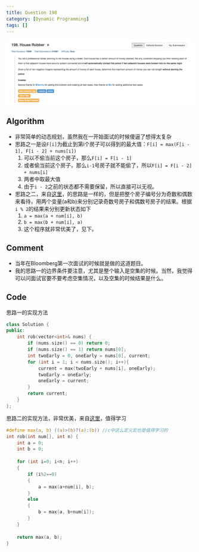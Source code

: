 ```yaml
---
title: Question 198
category: [Dynamic Programming]
tags: []
---
```


![Description](../Assets/Figure/question198.png)

## Algorithm 

- 非常简单的动态规划，虽然我在一开始面试的时候傻逼了想得太复杂
- 思路之一是设`F[i]`为截止到第i个房子可以得到的最大值：`F[i] = max(F[i - 1], F[i - 2] + nums[i])`
    1. 可以不偷当前这个房子，那么`F[i] = F[i - 1]`
    2. 或者偷当前这个房子，那么`i-1`号房子就不能偷了，所以`F[i] = F[i - 2] + nums[i]`
    3. 两者中取最大值
    4. 由于`i - 2`之前的状态都不需要保留，所以直接可以无视。
- 思路之二，来自[这里](https://leetcode.com/discuss/30079/c-1ms-o-1-space-very-simple-solution)，的思路是一样的，但是把整个房子编号分为奇数和偶数来看待，用两个变量(a和b)来分别记录奇数号房子和偶数号房子的结果。根据`i % 2`的结果来分别更新状态如下
    1. `a = max(a + num[i], b)`
    2. `b = max(b + num[i], a)`
    3. 这个程序就非常优美了，见下。

## Comment

- 当年在Bloomberg第一次面试的时候就是做的这道题目。
- 我的思路一的边界条件要注意，尤其是整个输入是空集的时候。当然，我觉得可以问面试官要不要考虑空集情况，以及空集的时候结果是什么。
    
## Code

思路一的实现方法

```c++
class Solution {
public:
    int rob(vector<int>& nums) {
        if (nums.size() == 0) return 0;
        if (nums.size() == 1) return nums[0];
        int twoEarly = 0, oneEarly = nums[0], current;
        for (int i = 1; i < nums.size(); i++){
            current = max(twoEarly + nums[i], oneEarly);
            twoEarly = oneEarly;
            oneEarly = current;
        }
        return current;
    }
};
```

思路二的实现方法，非常优美，来自[这里](https://leetcode.com/discuss/30079/c-1ms-o-1-space-very-simple-solution)，值得学习

```c
#define max(a, b) ((a)>(b)?(a):(b)) //c中这么定义宏也是值得学习的
int rob(int num[], int n) {
    int a = 0;
    int b = 0;

    for (int i=0; i<n; i++)
    {
        if (i%2==0)
        {
            a = max(a+num[i], b);
        }
        else
        {
            b = max(a, b+num[i]);
        }
    }

    return max(a, b);
}
```